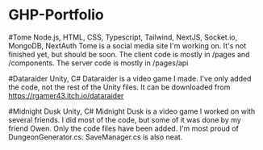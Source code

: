 # GHP-Portfolio
#Tome
Node.js, HTML, CSS, Typescript, Tailwind, NextJS, Socket.io, MongoDB, NextAuth
Tome is a social media site I'm working on. It's not finished yet, but should be soon. The client code is mostly in /pages and /components. The server code is mostly in /pages/api

#Dataraider
Unity, C#
Dataraider is a video game I made. I've only added the code, not the rest of the Unity files. It can be downloaded from https://rgamer43.itch.io/dataraider

#Midnight Dusk
Unity, C#
Midnight Dusk is a video game I worked on with several friends. I did most of the code, but some of it was done by my friend Owen. Only the code files have been added. I'm most proud of DungeonGenerator.cs. SaveManager.cs is also neat.